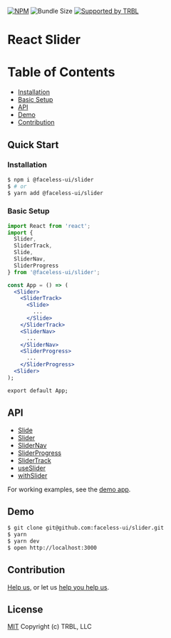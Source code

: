 [![NPM](https://img.shields.io/npm/v/@faceless-ui/slider)](https://www.npmjs.com/@faceless-ui/slider)
![Bundle Size](https://img.shields.io/bundlephobia/minzip/@faceless-ui/slider?label=zipped)
[![Supported by TRBL](https://img.shields.io/badge/supported_by-TRBL-black)](https://github.com/trouble)

# React Slider

# Table of Contents
  - [Installation](#installation)
  - [Basic Setup](#basic-setup)
  - [API](#api)
  - [Demo](#demo)
  - [Contribution](#contribution)

## Quick Start

### Installation

```bash
$ npm i @faceless-ui/slider
$ # or
$ yarn add @faceless-ui/slider
```

### Basic Setup

```jsx
import React from 'react';
import {
  Slider,
  SliderTrack,
  Slide,
  SliderNav,
  SliderProgress
} from '@faceless-ui/slider';

const App = () => (
  <Slider>
    <SliderTrack>
      <Slide>
        ...
      </Slide>
    </SliderTrack>
    <SliderNav>
      ...
    </SliderNav>
    <SliderProgress>
      ...
    </SliderProgress>
  <Slider>
);

export default App;
```

## API

  - [Slide](./src/Slide/README.md)
  - [Slider](./src/Slider/README.md)
  - [SliderNav](./src/SliderNav/README.md)
  - [SliderProgress](./src/SliderProgress/README.md)
  - [SliderTrack](./src/SliderTrack/README.md)
  - [useSlider](./src/useSlider/README.md)
  - [withSlider](./src/withSlider/README.md)

For working examples, see the [demo app](./demo/App.demo.js).

## Demo

```bash
$ git clone git@github.com:faceless-ui/slider.git
$ yarn
$ yarn dev
$ open http://localhost:3000
```

## Contribution

[Help us,](https://github.com/faceless-ui/.github/blob/master/CONTRIBUTING.md) or let us [help you help us](https://github.com/faceless-ui/.github/blob/master/SUPPORT.md).

## License

[MIT](https://github.com/faceless-ui/slider/blob/master/LICENSE) Copyright (c) TRBL, LLC
